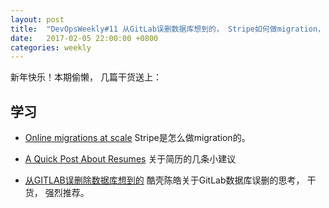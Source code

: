 ```yaml
---
layout: post
title:  "DevOpsWeekly#11 从GitLab误删数据库想到的， Stripe如何做migration，关于求职简历的几条建议"
date:   2017-02-05 22:00:00 +0800
categories: weekly
---
```



新年快乐！本期偷懒， 几篇干货送上： 


## 学习
 - [Online migrations at scale](https://stripe.com/blog/online-migrations)
 Stripe是怎么做migration的。 
 
 - [A Quick Post About Resumes](https://dev.to/jennifer/a-quick-post-about-resumes)
 关于简历的几条小建议
 
 - [从GITLAB误删除数据库想到的](http://coolshell.cn/articles/17680.html)
 酷壳陈皓关于GitLab数据库误删的思考， 干货， 强烈推荐。 
